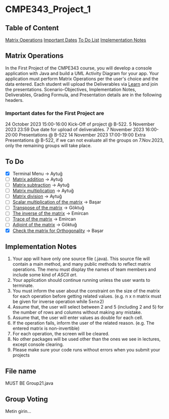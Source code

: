 # CMPE343_Project_1

## Table of Content

[Matrix Operations](#matrix-operations)
[Important Dates](#important-dates-for-the-first-project-are)
[To Do List](#to-do)
[Implementation Notes](#implementation-notes)

## Matrix Operations

In the First Project of the CMPE343 course, you will develop a console application with Java and build a UML Activity Diagram for your app. Your application must perform Matrix Operations per the user's choice and the data entered. Each student will upload the Deliverables via [Learn](learn.khas.edu.tr) and join the presentations. Scenario-Objectives, Implementation Notes, Deliverables, Grading Formula, and Presentation details are in the
following headers.

### Important dates for the First Project are

24 October 2023 15:00-16:00 Kick-Off of project @ B-522.
5 November 2023 23:59 Due date for upload of deliverables.
7 November 2023 16:00-20:00 Presentations @ B-522
14 November 2023 17:00-19:00 Extra Presentations @ B-522, if we can not evaluate all the groups on 7.Nov.2023, only the remaining groups will take place.

## To Do

- [x] Terminal Menu -> Aytuğ
- [ ] [Matrix addition](https://www.javatpoint.com/java-program-to-add-two-matrices) -> Aytuğ
- [ ] [Matrix subtraction](https://www.javatpoint.com/java-program-to-subtract-the-two-matrices) -> Aytuğ
- [ ] [Matrix multiplication](https://www.javatpoint.com/java-program-to-multiply-two-matrices) -> Aytuğ
- [ ] [Matrix division](https://www.roseindia.net/java/java-conversion/Dividing-of-two-Matri-in-Java.shtml) -> Aytuğ
- [ ] [Scalar multiplication of the matrix](https://www.tutorialgateway.org/java-scalar-matrix-multiplication-program/) -> Başar
- [ ] [Transpose of the matrix](https://www.javatpoint.com/java-program-to-transpose-matrix) -> Göktuğ
- [ ] [The inverse of the matrix](https://www.geeksforgeeks.org/adjoint-inverse-matrix/) -> Emircan
- [ ] [Trace of the matrix](https://www.javatpoint.com/normal-and-trace-of-a-matrix-in-java) -> Emircan
- [ ] [Adjoint of the matrix](https://www.geeksforgeeks.org/adjoint-inverse-matrix/) -> Göktuğ
- [x] [Check the matrix for Orthogonality](https://www.geeksforgeeks.org/check-whether-given-matrix-orthogonal-not/) -> Başar

## Implementation Notes

1. Your app will have only one source file (.java). This source file will contain a main method, and many public methods to reflect matrix operations.
The menu must display the names of team members and include some kind of *ASCII
art*.
2. Your application should continue running unless the user wants to terminate.
3. You must inform the user about the constraint on the size of the matrix for each operation before getting related values. (e.g. n x n matrix must be given for inverse operation while 5≥n≥2)
4. Assume that, the user will select between 2 and 5 (including 2 and 5) for the number of rows and columns without making any mistake.
5. Assume that, the user will enter values as double for each cell.
6. If the operation fails, inform the user of the related reason. (e.g. The entered matrix is non-invertible)
7. For each operation, the screen will be cleared.
8. No other packages will be used other than the ones we see in lectures, except console clearing.
9. Please make sure your code runs without errors when you submit your projects

## File name

MUST BE Group21.java

## Group Voting

Metin girin...
